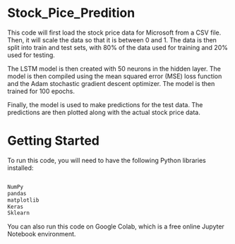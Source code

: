 # Stock_Pice_Predition

 This code will first load the stock price data for Microsoft from a CSV file. Then, it will scale the data so that it is between 0 and 1. The data is then split into train and test sets, with 80% of the data used for training and 20% used for testing.

 The LSTM model is then created with 50 neurons in the hidden layer. The model is then compiled using the mean squared error (MSE) loss function and the Adam stochastic gradient descent optimizer. The model is then trained for 100 epochs.

 Finally, the model is used to make predictions for the test data. The predictions are then plotted along with the actual stock price data.

# Getting Started

To run this code, you will need to have the following Python libraries installed:
```bash

NumPy
pandas
matplotlib
Keras
Sklearn
```



You can also run this code on Google Colab, which is a free online Jupyter Notebook environment.
